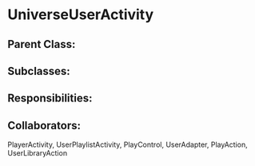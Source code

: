 # UniverseUserActivity

## Parent Class:


## Subclasses:


## Responsibilities:


## Collaborators:
PlayerActivity, UserPlaylistActivity, PlayControl, UserAdapter, PlayAction, UserLibraryAction
